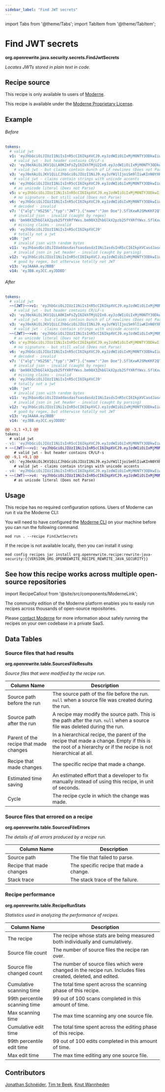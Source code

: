 ```yaml
---
sidebar_label: "Find JWT secrets"
---
```


import Tabs from '@theme/Tabs';
import TabItem from '@theme/TabItem';

# Find JWT secrets

**org.openrewrite.java.security.secrets.FindJwtSecrets**

_Locates JWTs stored in plain text in code._

## Recipe source

This recipe is only available to users of [Moderne](https://docs.moderne.io/).


This recipe is available under the [Moderne Proprietary License](https://docs.moderne.io/licensing/overview).

## Example


<Tabs groupId="beforeAfter">
<TabItem value="yaml" label="yaml">


###### Before
```yaml
tokens:
  # valid jwt
  v1: 'eyJhbGciOiJIUzI1NiIsInR5cCI6IkpXVCJ9.eyJzdWIiOiIxMjM0NTY3ODkwIiwibmFtZSI6IkpvaG4gRG9lIiwiaWF0IjoxNTE2MjM5MDIyfQ.SflKxwRJSMeKKF2QT4fwpMeJf36POk6yJV_adQssw5c'
    # valid jwt - but header contains CR/LF-s
  v2: 'eyJ0eXAiOiJKV1QiLA0KImFsZyI6IkhTMjU2In0.eyJzdWIiOiIxMjM0NTY3ODkwIiwibmFtZSI6IkpvaG4gRG9lIiwiaWF0IjoxNTE2MjM5MDIyfQ'
    # valid jwt - but claims contain bunch of LF newlines (Does not Parse)
  v3: 'eyJ0eXAiOiJKV1QiLCJhbGciOiJIUzI1NiJ9.eyJuYW1lIjoiSm9lIiwKInN0YXR1cyI6ImVtcGxveWVlIgp9'
    # valid jwt - claims contain strings with unicode accents
  v4: 'eyJhbGciOiJIUzI1NiIsInR5cCI6IkpXVCJ9.eyJzdWIiOiIxMjM0NTY3ODkwIiwibmFtZSI6IsWww6HFkcOtIMOWxZHDqcOoIiwiaWF0IjoxNTE2MjM5MDIyfQ.k5HibI_uLn_RTuPcaCNkaVaQH2y5q6GvJg8GPpGMRwQ'
    # as unicode literal (Does not Parse)
  v5: u'eyJhbGciOiJIUzI1NiIsInR5cCI6IkpXVCJ9.eyJzdWIiOiIxMjM0NTY3ODkwIiwibmFtZSI6IkpvaG4gRG9lIiwiaWF0IjoxNTE2MjM5MDIyfQ.SflKxwRJSMeKKF2QT4fwpMeJf36POk6yJV_adQssw5c'
    # no signature - but still valid (Does not Parse)
  v6: 'eyJhbGciOiJIUzI1NiIsInR5cCI6IkpXVCJ9.eyJzdWIiOiIxMjM0NTY3ODkwIiwibmFtZSI6IkpvaG4gRG9lIiwiaWF0IjoxNTE2MjM5MDIyfQ'
    # decoded - invalid
  v7: '{"alg":"HS256","typ":"JWT"}.{"name":"Jon Doe"}.SflKxwRJSMeKKF2QT4fwpMeJf36POk6yJV_adQssw5c'
    # invalid json - invalid (caught by regex)
  v8: 'bm90X3ZhbGlkX2pzb25fYXRfYWxs.bm90X3ZhbGlkX2pzb25fYXRfYWxs.SflKxwRJSMeKKF2QT4fwpMeJf36POk6yJV_adQssw5c'
    # missing claims - invalid
  v9: 'eyJhbGciOiJIUzI1NiIsInR5cCI6IkpXVCJ9'
    # totally not a jwt
  v10: 'jwt'
    # invalid json with random bytes
  v11: 'eyJhbasdGciOiJIUaddasdasfsasdasdzI1NiIasdsInR5cCI6IkpXVCasdJasd9.eyJzdWIiOiIxMjM0NTY3ODkwIiwibmFtZSI6IkpvaG4gRG9lIiwiaWF0IjoxNTE2MjM5MDIyfQ.SflKxwRJSMeKKF2QT4fwpMeJf36POk6yJV_adQssw5c'
    # invalid json in jwt header - invalid (caught by parsing)
  v12: 'eyJhbGciOiJIUzI1NiIsInR5cCI6IkpXVCJ.eyJzdWIiOiIxMjM0NTY3ODkwIiwibmFtZSI6IkpvaG4gRG9lIiwiaWF0IjoxNTE2MjM5MDIyfQ.SflKxwRJSMeKKF2QT4fwpMeJf36POk6yJV_adQssw5c'
    # good by regex, but otherwise totally not JWT
  v13: 'eyJAAAA.eyJBBB'
  v14: 'eyJBB.eyJCC.eyJDDDD'
```

###### After
```yaml
tokens:
  # valid jwt
  ~~(JWT)~~>v1: 'eyJhbGciOiJIUzI1NiIsInR5cCI6IkpXVCJ9.eyJzdWIiOiIxMjM0NTY3ODkwIiwibmFtZSI6IkpvaG4gRG9lIiwiaWF0IjoxNTE2MjM5MDIyfQ.SflKxwRJSMeKKF2QT4fwpMeJf36POk6yJV_adQssw5c'
    # valid jwt - but header contains CR/LF-s
  v2: 'eyJ0eXAiOiJKV1QiLA0KImFsZyI6IkhTMjU2In0.eyJzdWIiOiIxMjM0NTY3ODkwIiwibmFtZSI6IkpvaG4gRG9lIiwiaWF0IjoxNTE2MjM5MDIyfQ'
    # valid jwt - but claims contain bunch of LF newlines (Does not Parse)
  v3: 'eyJ0eXAiOiJKV1QiLCJhbGciOiJIUzI1NiJ9.eyJuYW1lIjoiSm9lIiwKInN0YXR1cyI6ImVtcGxveWVlIgp9'
    # valid jwt - claims contain strings with unicode accents
  ~~(JWT)~~>v4: 'eyJhbGciOiJIUzI1NiIsInR5cCI6IkpXVCJ9.eyJzdWIiOiIxMjM0NTY3ODkwIiwibmFtZSI6IsWww6HFkcOtIMOWxZHDqcOoIiwiaWF0IjoxNTE2MjM5MDIyfQ.k5HibI_uLn_RTuPcaCNkaVaQH2y5q6GvJg8GPpGMRwQ'
    # as unicode literal (Does not Parse)
  v5: u'eyJhbGciOiJIUzI1NiIsInR5cCI6IkpXVCJ9.eyJzdWIiOiIxMjM0NTY3ODkwIiwibmFtZSI6IkpvaG4gRG9lIiwiaWF0IjoxNTE2MjM5MDIyfQ.SflKxwRJSMeKKF2QT4fwpMeJf36POk6yJV_adQssw5c'
    # no signature - but still valid (Does not Parse)
  v6: 'eyJhbGciOiJIUzI1NiIsInR5cCI6IkpXVCJ9.eyJzdWIiOiIxMjM0NTY3ODkwIiwibmFtZSI6IkpvaG4gRG9lIiwiaWF0IjoxNTE2MjM5MDIyfQ'
    # decoded - invalid
  v7: '{"alg":"HS256","typ":"JWT"}.{"name":"Jon Doe"}.SflKxwRJSMeKKF2QT4fwpMeJf36POk6yJV_adQssw5c'
    # invalid json - invalid (caught by regex)
  v8: 'bm90X3ZhbGlkX2pzb25fYXRfYWxs.bm90X3ZhbGlkX2pzb25fYXRfYWxs.SflKxwRJSMeKKF2QT4fwpMeJf36POk6yJV_adQssw5c'
    # missing claims - invalid
  v9: 'eyJhbGciOiJIUzI1NiIsInR5cCI6IkpXVCJ9'
    # totally not a jwt
  v10: 'jwt'
    # invalid json with random bytes
  v11: 'eyJhbasdGciOiJIUaddasdasfsasdasdzI1NiIasdsInR5cCI6IkpXVCasdJasd9.eyJzdWIiOiIxMjM0NTY3ODkwIiwibmFtZSI6IkpvaG4gRG9lIiwiaWF0IjoxNTE2MjM5MDIyfQ.SflKxwRJSMeKKF2QT4fwpMeJf36POk6yJV_adQssw5c'
    # invalid json in jwt header - invalid (caught by parsing)
  v12: 'eyJhbGciOiJIUzI1NiIsInR5cCI6IkpXVCJ.eyJzdWIiOiIxMjM0NTY3ODkwIiwibmFtZSI6IkpvaG4gRG9lIiwiaWF0IjoxNTE2MjM5MDIyfQ.SflKxwRJSMeKKF2QT4fwpMeJf36POk6yJV_adQssw5c'
    # good by regex, but otherwise totally not JWT
  v13: 'eyJAAAA.eyJBBB'
  v14: 'eyJBB.eyJCC.eyJDDDD'
```

</TabItem>
<TabItem value="diff" label="Diff" >

```diff
@@ -3,1 +3,1 @@
tokens:
  # valid jwt
- v1: 'eyJhbGciOiJIUzI1NiIsInR5cCI6IkpXVCJ9.eyJzdWIiOiIxMjM0NTY3ODkwIiwibmFtZSI6IkpvaG4gRG9lIiwiaWF0IjoxNTE2MjM5MDIyfQ.SflKxwRJSMeKKF2QT4fwpMeJf36POk6yJV_adQssw5c'
+ ~~(JWT)~~>v1: 'eyJhbGciOiJIUzI1NiIsInR5cCI6IkpXVCJ9.eyJzdWIiOiIxMjM0NTY3ODkwIiwibmFtZSI6IkpvaG4gRG9lIiwiaWF0IjoxNTE2MjM5MDIyfQ.SflKxwRJSMeKKF2QT4fwpMeJf36POk6yJV_adQssw5c'
    # valid jwt - but header contains CR/LF-s
@@ -9,1 +9,1 @@
  v3: 'eyJ0eXAiOiJKV1QiLCJhbGciOiJIUzI1NiJ9.eyJuYW1lIjoiSm9lIiwKInN0YXR1cyI6ImVtcGxveWVlIgp9'
    # valid jwt - claims contain strings with unicode accents
- v4: 'eyJhbGciOiJIUzI1NiIsInR5cCI6IkpXVCJ9.eyJzdWIiOiIxMjM0NTY3ODkwIiwibmFtZSI6IsWww6HFkcOtIMOWxZHDqcOoIiwiaWF0IjoxNTE2MjM5MDIyfQ.k5HibI_uLn_RTuPcaCNkaVaQH2y5q6GvJg8GPpGMRwQ'
+ ~~(JWT)~~>v4: 'eyJhbGciOiJIUzI1NiIsInR5cCI6IkpXVCJ9.eyJzdWIiOiIxMjM0NTY3ODkwIiwibmFtZSI6IsWww6HFkcOtIMOWxZHDqcOoIiwiaWF0IjoxNTE2MjM5MDIyfQ.k5HibI_uLn_RTuPcaCNkaVaQH2y5q6GvJg8GPpGMRwQ'
    # as unicode literal (Does not Parse)
```
</TabItem>
</Tabs>


## Usage

This recipe has no required configuration options. Users of Moderne can run it via the Moderne CLI:
<Tabs groupId="projectType">


<TabItem value="moderne-cli" label="Moderne CLI">

You will need to have configured the [Moderne CLI](https://docs.moderne.io/user-documentation/moderne-cli/getting-started/cli-intro) on your machine before you can run the following command.

```shell title="shell"
mod run . --recipe FindJwtSecrets
```

If the recipe is not available locally, then you can install it using:
```shell
mod config recipes jar install org.openrewrite.recipe:rewrite-java-security:{{VERSION_ORG_OPENREWRITE_RECIPE_REWRITE_JAVA_SECURITY}}
```
</TabItem>
</Tabs>

## See how this recipe works across multiple open-source repositories

import RecipeCallout from '@site/src/components/ModerneLink';

<RecipeCallout link="https://app.moderne.io/recipes/org.openrewrite.java.security.secrets.FindJwtSecrets" />

The community edition of the Moderne platform enables you to easily run recipes across thousands of open-source repositories.

Please [contact Moderne](https://moderne.io/product) for more information about safely running the recipes on your own codebase in a private SaaS.
## Data Tables

<Tabs groupId="data-tables">
<TabItem value="org.openrewrite.table.SourcesFileResults" label="SourcesFileResults">

### Source files that had results
**org.openrewrite.table.SourcesFileResults**

_Source files that were modified by the recipe run._

| Column Name | Description |
| ----------- | ----------- |
| Source path before the run | The source path of the file before the run. `null` when a source file was created during the run. |
| Source path after the run | A recipe may modify the source path. This is the path after the run. `null` when a source file was deleted during the run. |
| Parent of the recipe that made changes | In a hierarchical recipe, the parent of the recipe that made a change. Empty if this is the root of a hierarchy or if the recipe is not hierarchical at all. |
| Recipe that made changes | The specific recipe that made a change. |
| Estimated time saving | An estimated effort that a developer to fix manually instead of using this recipe, in unit of seconds. |
| Cycle | The recipe cycle in which the change was made. |

</TabItem>

<TabItem value="org.openrewrite.table.SourcesFileErrors" label="SourcesFileErrors">

### Source files that errored on a recipe
**org.openrewrite.table.SourcesFileErrors**

_The details of all errors produced by a recipe run._

| Column Name | Description |
| ----------- | ----------- |
| Source path | The file that failed to parse. |
| Recipe that made changes | The specific recipe that made a change. |
| Stack trace | The stack trace of the failure. |

</TabItem>

<TabItem value="org.openrewrite.table.RecipeRunStats" label="RecipeRunStats">

### Recipe performance
**org.openrewrite.table.RecipeRunStats**

_Statistics used in analyzing the performance of recipes._

| Column Name | Description |
| ----------- | ----------- |
| The recipe | The recipe whose stats are being measured both individually and cumulatively. |
| Source file count | The number of source files the recipe ran over. |
| Source file changed count | The number of source files which were changed in the recipe run. Includes files created, deleted, and edited. |
| Cumulative scanning time | The total time spent across the scanning phase of this recipe. |
| 99th percentile scanning time | 99 out of 100 scans completed in this amount of time. |
| Max scanning time | The max time scanning any one source file. |
| Cumulative edit time | The total time spent across the editing phase of this recipe. |
| 99th percentile edit time | 99 out of 100 edits completed in this amount of time. |
| Max edit time | The max time editing any one source file. |

</TabItem>

</Tabs>

## Contributors
[Jonathan Schnéider](mailto:jkschneider@gmail.com), [Tim te Beek](mailto:tim@moderne.io), [Knut Wannheden](mailto:knut@moderne.io)
